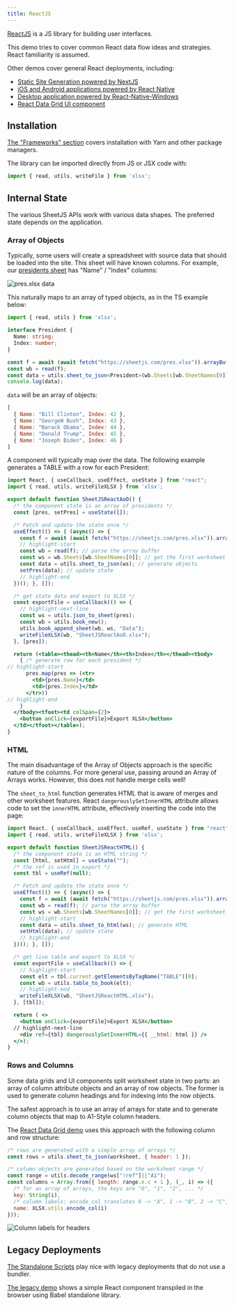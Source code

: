 ```yaml
---
title: ReactJS
---
```


[ReactJS](https://reactjs.org/) is a JS library for building user interfaces.

This demo tries to cover common React data flow ideas and strategies. React
familiarity is assumed.

Other demos cover general React deployments, including:

- [Static Site Generation powered by NextJS](./content#nextjs)
- [iOS and Android applications powered by React Native](./mobile#react-native)
- [Desktop application powered by React-Native-Windows](./desktop#react-native-windows)
- [React Data Grid UI component](./grid#react-data-grid)


## Installation

[The "Frameworks" section](../getting-started/installation/frameworks) covers
installation with Yarn and other package managers.

The library can be imported directly from JS or JSX code with:

```js
import { read, utils, writeFile } from 'xlsx';
```


## Internal State

The various SheetJS APIs work with various data shapes.  The preferred state
depends on the application.

### Array of Objects

Typically, some users will create a spreadsheet with source data that should be
loaded into the site.  This sheet will have known columns.  For example, our
[presidents sheet](https://sheetjs.com/pres.xlsx) has "Name" / "Index" columns:

![`pres.xlsx` data](pathname:///pres.png)

This naturally maps to an array of typed objects, as in the TS example below:

```ts
import { read, utils } from 'xlsx';

interface President {
  Name: string;
  Index: number;
}

const f = await (await fetch("https://sheetjs.com/pres.xlsx")).arrayBuffer();
const wb = read(f);
const data = utils.sheet_to_json<President>(wb.Sheets[wb.SheetNames[0]]);
console.log(data);
```

`data` will be an array of objects:

```js
[
  { Name: "Bill Clinton", Index: 42 },
  { Name: "GeorgeW Bush", Index: 43 },
  { Name: "Barack Obama", Index: 44 },
  { Name: "Donald Trump", Index: 45 },
  { Name: "Joseph Biden", Index: 46 }
]
```

A component will typically map over the data. The following example generates
a TABLE with a row for each President:

```jsx title="src/SheetJSReactAoO.js"
import React, { useCallback, useEffect, useState } from "react";
import { read, utils, writeFileXLSX } from 'xlsx';

export default function SheetJSReactAoO() {
  /* the component state is an array of presidents */
  const [pres, setPres] = useState([]);

  /* Fetch and update the state once */
  useEffect(() => { (async() => {
    const f = await (await fetch("https://sheetjs.com/pres.xlsx")).arrayBuffer();
    // highlight-start
    const wb = read(f); // parse the array buffer
    const ws = wb.Sheets[wb.SheetNames[0]]; // get the first worksheet
    const data = utils.sheet_to_json(ws); // generate objects
    setPres(data); // update state
    // highlight-end
  })(); }, []);

  /* get state data and export to XLSX */
  const exportFile = useCallback(() => {
    // highlight-next-line
    const ws = utils.json_to_sheet(pres);
    const wb = utils.book_new();
    utils.book_append_sheet(wb, ws, "Data");
    writeFileXLSX(wb, "SheetJSReactAoO.xlsx");
  }, [pres]);

  return (<table><thead><th>Name</th><th>Index</th></thead><tbody>
    { /* generate row for each president */
// highlight-start
      pres.map(pres => (<tr>
        <td>{pres.Name}</td>
        <td>{pres.Index}</td>
      </tr>))
// highlight-end
    }
  </tbody><tfoot><td colSpan={2}>
    <button onClick={exportFile}>Export XLSX</button>
  </td></tfoot></table>);
}
```

### HTML

The main disadvantage of the Array of Objects approach is the specific nature
of the columns.  For more general use, passing around an Array of Arrays works.
However, this does not handle merge cells well!

The `sheet_to_html` function generates HTML that is aware of merges and other
worksheet features.  React `dangerouslySetInnerHTML` attribute allows code to
set the `innerHTML` attribute, effectively inserting the code into the page:

```jsx title="src/SheetJSReactHTML.js"
import React, { useCallback, useEffect, useRef, useState } from "react";
import { read, utils, writeFileXLSX } from 'xlsx';

export default function SheetJSReactHTML() {
  /* the component state is an HTML string */
  const [html, setHtml] = useState("");
  /* the ref is used in export */
  const tbl = useRef(null);

  /* Fetch and update the state once */
  useEffect(() => { (async() => {
    const f = await (await fetch("https://sheetjs.com/pres.xlsx")).arrayBuffer();
    const wb = read(f); // parse the array buffer
    const ws = wb.Sheets[wb.SheetNames[0]]; // get the first worksheet
    // highlight-start
    const data = utils.sheet_to_html(ws); // generate HTML
    setHtml(data); // update state
    // highlight-end
  })(); }, []);

  /* get live table and export to XLSX */
  const exportFile = useCallback(() => {
    // highlight-start
    const elt = tbl.current.getElementsByTagName("TABLE")[0];
    const wb = utils.table_to_book(elt);
    // highlight-end
    writeFileXLSX(wb, "SheetJSReactHTML.xlsx");
  }, [tbl]);

  return ( <>
    <button onClick={exportFile}>Export XLSX</button>
  // highlight-next-line
    <div ref={tbl} dangerouslySetInnerHTML={{ __html: html }} />
  </>);
}
```

### Rows and Columns

Some data grids and UI components split worksheet state in two parts: an array
of column attribute objects and an array of row objects.  The former is used to
generate column headings and for indexing into the row objects.

The safest approach is to use an array of arrays for state and to generate
column objects that map to A1-Style column headers.

The [React Data Grid demo](./grid#rows-and-columns-state) uses this approach
with the following column and row structure:

```js
/* rows are generated with a simple array of arrays */
const rows = utils.sheet_to_json(worksheet, { header: 1 });

/* column objects are generated based on the worksheet range */
const range = utils.decode_range(ws["!ref"]||"A1");
const columns = Array.from({ length: range.e.c + 1 }, (_, i) => ({
  /* for an array of arrays, the keys are "0", "1", "2", ... */
  key: String(i),
  /* column labels: encode_col translates 0 -> "A", 1 -> "B", 2 -> "C", ... */
  name: XLSX.utils.encode_col(i)
}));

```

![Column labels for headers](pathname:///react/cols.png)



## Legacy Deployments

[The Standalone Scripts](../getting-started/installation/standalone) play nice
with legacy deployments that do not use a bundler.

[The legacy demo](pathname:///react/index.html) shows a simple React component
transpiled in the browser using Babel standalone library.